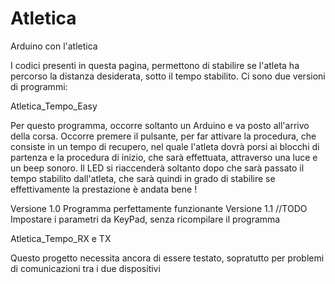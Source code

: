 Atletica
========

Arduino con l'atletica

I codici presenti in questa pagina, permettono di stabilire se l'atleta ha percorso la distanza desiderata,
sotto il tempo stabilito. Ci sono due versioni di programmi:

Atletica_Tempo_Easy

Per questo programma, occorre soltanto un Arduino e va posto all'arrivo della corsa. Occorre premere il pulsante, per 
far attivare la procedura, che consiste in un tempo di recupero, nel quale l'atleta dovrà porsi ai blocchi di partenza
e la procedura di inizio, che sarà effettuata, attraverso una luce e un beep sonoro. 
Il LED si riaccenderà soltanto dopo che sarà passato il tempo stabilito dall'atleta, che sarà quindi in grado di stabilire 
se effettivamente la prestazione è andata bene ! 

Versione 1.0 Programma perfettamente funzionante 
Versione 1.1 //TODO Impostare i parametri da KeyPad, senza ricompilare il programma

Atletica_Tempo_RX e TX

Questo progetto necessita ancora di essere testato, sopratutto per problemi di comunicazioni tra i due dispositivi
